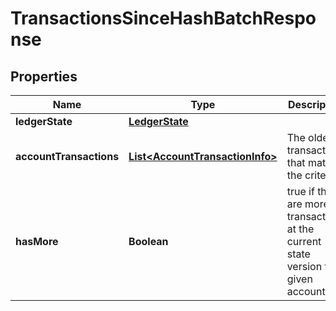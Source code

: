 

# TransactionsSinceHashBatchResponse


## Properties

Name | Type | Description | Notes
------------ | ------------- | ------------- | -------------
**ledgerState** | [**LedgerState**](LedgerState.md) |  | 
**accountTransactions** | [**List&lt;AccountTransactionInfo&gt;**](AccountTransactionInfo.md) | The oldest transactions that match the criteria. | 
**hasMore** | **Boolean** | true if there are more transactions at the current state version for given accounts | 



